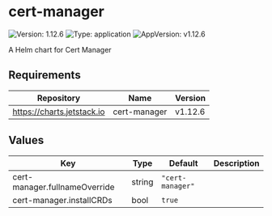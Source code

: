 # cert-manager

![Version: 1.12.6](https://img.shields.io/badge/Version-1.12.6-informational?style=flat-square) ![Type: application](https://img.shields.io/badge/Type-application-informational?style=flat-square) ![AppVersion: v1.12.6](https://img.shields.io/badge/AppVersion-v1.12.6-informational?style=flat-square)

A Helm chart for Cert Manager

## Requirements

| Repository | Name | Version |
|------------|------|---------|
| https://charts.jetstack.io | cert-manager | v1.12.6 |

## Values

| Key | Type | Default | Description |
|-----|------|---------|-------------|
| cert-manager.fullnameOverride | string | `"cert-manager"` |  |
| cert-manager.installCRDs | bool | `true` |  |

